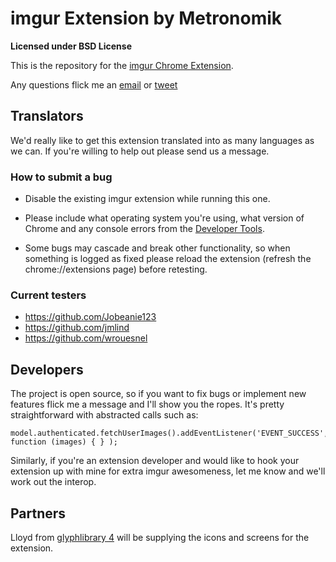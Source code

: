 # imgur Extension by Metronomik #

**Licensed under BSD License**

This is the repository for the [imgur Chrome Extension](https://chrome.google.com/webstore/detail/imgur/ehoopddfhgaehhmphfcooacjdpmbjlao).

Any questions flick me an [email](mailto:william@metronomik.com) or [tweet](https://twitter.com/williamparry)

## Translators ##

We'd really like to get this extension translated into as many languages as we can. If you're willing to help out please send us a message.

### How to submit a bug ###

* Disable the existing imgur extension while running this one.

* Please include what operating system you're using, what version of Chrome and any console errors from the [Developer Tools](https://developers.google.com/chrome-developer-tools/).

* Some bugs may cascade and break other functionality, so when something is logged as fixed please reload the extension (refresh the chrome://extensions page) before retesting.

### Current testers ###

* https://github.com/Jobeanie123
* https://github.com/jmlind
* https://github.com/wrouesnel

## Developers ##

The project is open source, so if you want to fix bugs or implement new features flick me a message and I'll show you the ropes. It's pretty straightforward with abstracted calls such as:

    model.authenticated.fetchUserImages().addEventListener('EVENT_SUCCESS', function (images) { } );

Similarly, if you're an extension developer and would like to hook your extension up with mine for extra imgur awesomeness, let me know and we'll work out the interop.

## Partners ##

Lloyd from [glyphlibrary 4](http://www.glyphlibrary.com/) will be supplying the icons and screens for the extension.
